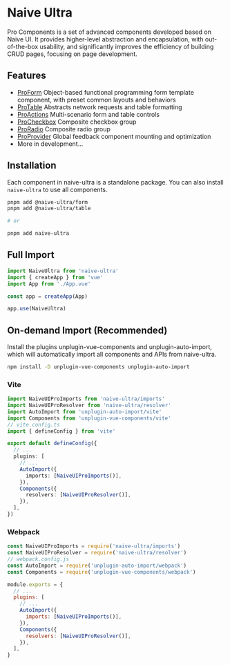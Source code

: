 # Naive Ultra

Pro Components is a set of advanced components developed based on Naive UI. It provides higher-level abstraction and encapsulation, with out-of-the-box usability, and significantly improves the efficiency of building CRUD pages, focusing on page development.

## Features

- [ProForm](/components/form/) Object-based functional programming form template component, with preset common layouts and behaviors
- [ProTable](/components/table/) Abstracts network requests and table formatting
- [ProActions](/components/actions/) Multi-scenario form and table controls
- [ProCheckbox](/components/checkbox/) Composite checkbox group
- [ProRadio](/components/radio/) Composite radio group
- [ProProvider](/components/provider/) Global feedback component mounting and optimization
- More in development...

## Installation

Each component in naive-ultra is a standalone package. You can also install `naive-ultra` to use all components.

```sh
pnpm add @naive-ultra/form
pnpm add @naive-ultra/table

# or

pnpm add naive-ultra
```

## Full Import

```ts
import NaiveUltra from 'naive-ultra'
import { createApp } from 'vue'
import App from './App.vue'

const app = createApp(App)

app.use(NaiveUltra)
```

## On-demand Import (Recommended)

Install the plugins unplugin-vue-components and unplugin-auto-import, which will automatically import all components and APIs from naive-ultra.

```sh
npm install -D unplugin-vue-components unplugin-auto-import
```

### Vite

```ts
import NaiveUIProImports from 'naive-ultra/imports'
import NaiveUIProResolver from 'naive-ultra/resolver'
import AutoImport from 'unplugin-auto-import/vite'
import Components from 'unplugin-vue-components/vite'
// vite.config.ts
import { defineConfig } from 'vite'

export default defineConfig({
  // ...
  plugins: [
    // ...
    AutoImport({
      imports: [NaiveUIProImports()],
    }),
    Components({
      resolvers: [NaiveUIProResolver()],
    }),
  ],
})
```

### Webpack

```js
const NaiveUIProImports = require('naive-ultra/imports')
const NaiveUIProResolver = require('naive-ultra/resolver')
// webpack.config.js
const AutoImport = require('unplugin-auto-import/webpack')
const Components = require('unplugin-vue-components/webpack')

module.exports = {
  // ...
  plugins: [
    // ...
    AutoImport({
      imports: [NaiveUIProImports()],
    }),
    Components({
      resolvers: [NaiveUIProResolver()],
    }),
  ],
}
```

